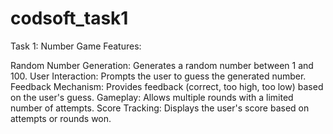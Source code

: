 # codsoft_task1
Task 1: Number Game Features:

Random Number Generation: Generates a random number between 1 and 100.
User Interaction: Prompts the user to guess the generated number. 
Feedback Mechanism: Provides feedback (correct, too high, too low) based on the user's guess.
Gameplay: Allows multiple rounds with a limited number of attempts. 
Score Tracking: Displays the user's score based on attempts or rounds won.

